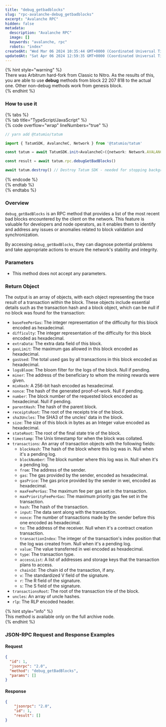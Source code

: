 ```yaml
---
title: "debug_getbadblocks"
slug: "rpc-avalanche-debug_getbadblocks"
excerpt: "Avalanche RPC"
hidden: false
metadata: 
  description: "Avalanche RPC"
  image: []
  keywords: "avalanche, rpc"
  robots: "index"
createdAt: "Wed Mar 06 2024 10:35:44 GMT+0000 (Coordinated Universal Time)"
updatedAt: "Sat Apr 06 2024 12:59:35 GMT+0000 (Coordinated Universal Time)"
---
```




{% hint style="warning" %}  
There was Arbitrum hard-fork from Classic to Nitro. As the results of this, you are able to use **debug** methods from block 22 207 818 to the actual one. Other non-debug methods work from genesis block.  
{% endhint %}

### How to use it

{% tabs %}  
{% tab title="TypeScript/JavaScript" %}  
{% code overflow="wrap" lineNumbers="true" %}

```typescript
// yarn add @tatumio/tatum

import { TatumSDK, AvalancheC, Network } from '@tatumio/tatum'

const tatum = await TatumSDK.init<AvalancheC>({network: Network.AVALANCHE_C})

const result = await tatum.rpc.debugGetBadBlocks()

await tatum.destroy() // Destroy Tatum SDK - needed for stopping background jobs
```

{% endcode %}  
{% endtab %}  
{% endtabs %}

### Overview

`debug_getBadBlocks` is an RPC method that provides a list of the most recent bad blocks encountered by the client on the network. This feature is valuable for developers and node operators, as it enables them to identify and address any issues or anomalies related to block validation and synchronization.

By accessing `debug_getBadBlocks`, they can diagnose potential problems and take appropriate actions to ensure the network's stability and integrity.

### Parameters

- This method does not accept any parameters.

### Return Object

The output is an array of objects, with each object representing the trace result of a transaction within the block. These objects include essential details such as the transaction hash and a block object, which can be null if no block was found for the transaction:

- `baseFeePerGas`: The integer representation of the difficulty for this block encoded as hexadecimal.
- `difficulty`: The integer representation of the difficulty for this block encoded as hexadecimal.
- `extraData`: The extra data field of this block.
- `gasLimit`: The maximum gas allowed in this block encoded as hexadecimal.
- `gasUsed`: The total used gas by all transactions in this block encoded as hexadecimal.
- `logsBloom`: The bloom filter for the logs of the block. Null if pending.
- `miner`: The address of the beneficiary to whom the mining rewards were given.
- `mixHash`: A 256-bit hash encoded as hexadecimal.
- `nonce`: The hash of the generated proof-of-work. Null if pending.
- `number`: The block number of the requested block encoded as hexadecimal. Null if pending.
- `parentHash`: The hash of the parent block.
- `receiptsRoot`: The root of the receipts trie of the block.
- `sha3Uncles`: The SHA3 of the uncles' data in the block.
- `size`: The size of this block in bytes as an Integer value encoded as hexadecimal.
- `stateRoot`: The root of the final state trie of the block.
- `timestamp`: The Unix timestamp for when the block was collated.
- `transactions`: An array of transaction objects with the following fields:
  - `blockHash`: The hash of the block where this log was in. Null when it's a pending log.
  - `blockNumber`: The block number where this log was in. Null when it's a pending log.
  - `from`: The address of the sender.
  - `gas`: The gas provided by the sender, encoded as hexadecimal.
  - `gasPrice`: The gas price provided by the sender in wei, encoded as hexadecimal.
  - `maxFeePerGas`: The maximum fee per gas set in the transaction.
  - `maxPriorityFeePerGas`: The maximum priority gas fee set in the transaction.
  - `hash`: The hash of the transaction.
  - `input`: The data sent along with the transaction.
  - `nonce`: The number of transactions made by the sender before this one encoded as hexadecimal.
  - `to`: The address of the receiver. Null when it's a contract creation transaction.
  - `transactionIndex`: The integer of the transaction's index position that the log was created from. Null when it's a pending log.
  - `value`: The value transferred in wei encoded as hexadecimal.
  - `type`: The transaction type.
  - `accessList`: A list of addresses and storage keys that the transaction plans to access.
  - `chainId`: The chain id of the transaction, if any.
  - `v`: The standardized V field of the signature.
  - `r`: The R field of the signature.
  - `s`: The S field of the signature.
- `transactionsRoot`: The root of the transaction trie of the block.
- `uncles`: An array of uncle hashes.
- `rlp`: The RLP encoded header.

{% hint style="info" %}  
This method is available only on the full archive node.  
{% endhint %}

### JSON-RPC Request and Response Examples

#### Request

```json
{
  "id": 1,
  "jsonrpc": "2.0",
  "method": "debug_getBadBlocks",
  "params": []
}
```

#### Response

```json
{
    "jsonrpc": "2.0",
    "id": 1,
    "result": []
}
```
